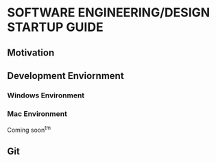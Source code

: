 # SOFTWARE ENGINEERING/DESIGN STARTUP GUIDE

## Motivation

## Development Enviornment

### Windows Environment

### Mac Environment

Coming soon<sup>tm</sup>

## Git

